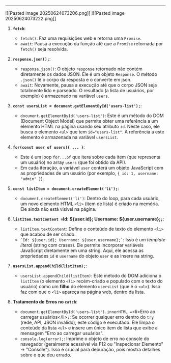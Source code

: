 

---
![[Pasted image 20250624073206.png]]
![[Pasted image 20250624073222.png]]
1. **`fetch`**:
    - `fetch()`: Faz uma requisições web e retorna uma `Promise`.
    - `await`: Pausa a execução da função até que a `Promise` retornada por `fetch()` seja resolvida.
2. **`response.json();`**:
    - `response.json()`: O objeto `response` retornado não contém diretamente os dados JSON. Ele é um objeto `Response`. O método `.json()` lê o corpo da resposta e o converte em json.
    - `await`: Novamente, pausa a execução até que o corpo JSON seja totalmente lido e parseado. O resultado (a lista de usuários, por exemplo) é armazenado na variável `users`.
3. **`const usersList = document.getElementById('users-list');`**:
    
    - `document.getElementById('users-list')`: Este é um método do DOM (Document Object Model) que permite obter uma referência a um elemento HTML na página usando seu atributo `id`. Neste caso, ele busca o elemento `<ul>` que tem `id="users-list"`. A referência a este elemento é armazenada na variável `usersList`.
4. **`for(const user of users){ ... }`**:
    
    - Este é um loop `for...of` que itera sobre cada item (que representa um usuário) no array `users` (que foi obtido da API).
    - Em cada iteração, a variável `user` conterá um objeto JavaScript com as propriedades de um usuário (por exemplo, `{ id: 1, username: "admin" }`).
5. **`const listItem = document.createElement('li');`**:
    
    - `document.createElement('li')`: Dentro do loop, para cada usuário, um novo elemento HTML `<li>` (item de lista) é criado na memória. Ele ainda não está visível na página.
6. **`listItem.textContent =`Id: ${user.id}; Username: ${user.username};`;`**:
    
    - `listItem.textContent`: Define o conteúdo de texto do elemento `<li>` que acabou de ser criado.
    - `` `Id: ${user.id}; Username: ${user.username};` ``: Isso é um _template literal_ (string com crases). Ele permite incorporar variáveis JavaScript diretamente em uma string. Aqui, ele acessa as propriedades `id` e `username` do objeto `user` e as insere na string.
7. **`usersList.appendChild(listItem);`**:
    
    - `usersList.appendChild(listItem)`: Este método do DOM adiciona o `listItem` (o elemento `<li>` recém-criado e populado com o texto do usuário) como um **filho** do elemento `usersList` (que é o `<ul>`). Isso faz com que o `<li>` apareça na página web, dentro da lista.
8. **Tratamento de Erros no `catch`**:
    
    - `document.getElementById('users-list').innerHTML =`&lt;li>Erro ao carregar usuários&lt;/li>`;`: Se ocorrer qualquer erro dentro do `try` (rede, API, JSON inválido), este código é executado. Ele limpa o conteúdo da lista `<ul>` e insere um único item de lista que exibe a mensagem "Erro ao carregar usuários".
    - `console.log(error);`: Imprime o objeto de erro no console do navegador (geralmente acessível via F12 ou "Inspecionar Elemento" -> "Console"). Isso é crucial para depuração, pois mostra detalhes sobre o que deu errado.
